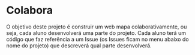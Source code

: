# Colabora

O objetivo deste projeto é construir um web mapa colaborativamente, ou seja, cada aluno desenvolverá uma parte do projeto. Cada aluno terá um código que faz referência a um Issue (os Issues ficam no menu abaixo do nome do projeto) que descreverá qual parte desenvolverá. 
